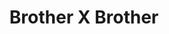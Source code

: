 --- 
title: "Brother X Brother"
publishdate: "2019-8-15T16:48:46+02:00"
src: "https://365manga.net/manga/brother-x-brother"
image: "https://data.365manga.net/images/thumbnails/6534-brother-x-brother.jpg"
description: "From Forever More: After being told that his dad passed away, Souichirou came back to the house which was his home 8 years ago, and there he found out about the existence of his 2 older brothers, the eldest - Masato and the younger - Kaname. In order to receive rights to the house, Souichirou has to live together with them, and despite the chaos and arguments, it's fine by…"
---